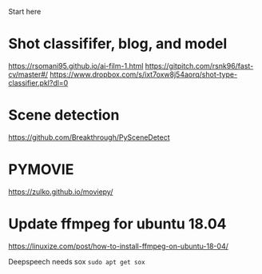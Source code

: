 Start here

# Shot classififer, blog, and model
https://rsomani95.github.io/ai-film-1.html
https://gitpitch.com/rsnk96/fast-cv/master#/
https://www.dropbox.com/s/ixt7oxw8j54aorq/shot-type-classifier.pkl?dl=0

# Scene detection
https://github.com/Breakthrough/PySceneDetect

# PYMOVIE
https://zulko.github.io/moviepy/


# Update ffmpeg for ubuntu 18.04
https://linuxize.com/post/how-to-install-ffmpeg-on-ubuntu-18-04/

Deepspeech needs sox `sudo apt get sox`